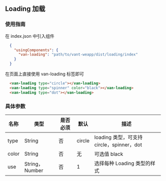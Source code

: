 ## Loading 加载

### 使用指南
在 index.json 中引入组件
```json
  {
    "usingComponents": {
      "van-loading": "path/to/vant-weapp/dist/loading/index"
    }
  }
```

在页面上直接使用 van-loading 标签即可
```html
  <van-loading type="circle"></van-loading>
  <van-loading type="spinner" color="black"></van-loading>
  <van-loading type="dot"></van-loading>
```

### 具体参数
| 名称    | 类型            | 是否必须 | 默认  | 描述              |
| ------- | --------------- | -------- | ----- | ----------------- |
| type | String         | 否       | circle | loading 类型，可支持 circle，spinner，dot |
| color | String         | 否       | 无 | 可选值 black  |
| use | String，Number | 否       | 1 | 选择每种 Loading 类型的样式      |
